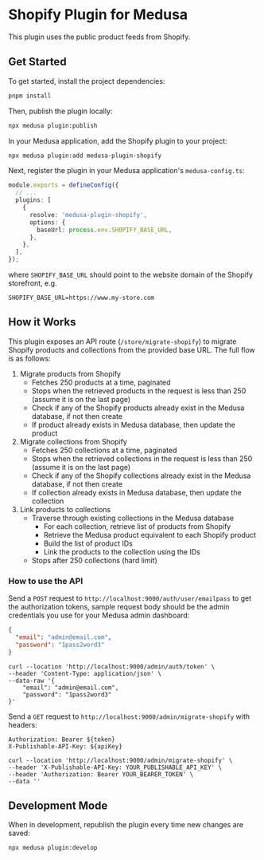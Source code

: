 # Shopify Plugin for Medusa

This plugin uses the public product feeds from Shopify.

## Get Started

To get started, install the project dependencies:

```bash
pnpm install
```

Then, publish the plugin locally:

```bash
npx medusa plugin:publish
```

In your Medusa application, add the Shopify plugin to your project:

```bash
npx medusa plugin:add medusa-plugin-shopify
```

Next, register the plugin in your Medusa application's `medusa-config.ts`:

```ts
module.exports = defineConfig({
  // ...
  plugins: [
    {
      resolve: 'medusa-plugin-shopify',
      options: {
        baseUrl: process.env.SHOPIFY_BASE_URL,
      },
    },
  ],
});
```

where `SHOPIFY_BASE_URL` should point to the website domain of the Shopify storefront, e.g.

```plaintext
SHOPIFY_BASE_URL=https://www.my-store.com
```

## How it Works

This plugin exposes an API route (`/store/migrate-shopify`) to migrate Shopify products and collections from the provided base URL. The full flow is as follows:

1. Migrate products from Shopify
   - Fetches 250 products at a time, paginated
   - Stops when the retrieved products in the request is less than 250 (assume it is on the last page)
   - Check if any of the Shopify products already exist in the Medusa database, if not then create
   - If product already exists in Medusa database, then update the product
2. Migrate collections from Shopify
   - Fetches 250 collections at a time, paginated
   - Stops when the retrieved collections in the request is less than 250 (assume it is on the last page)
   - Check if any of the Shopify collections already exist in the Medusa database, if not then create
   - If collection already exists in Medusa database, then update the collection
3. Link products to collections
   - Traverse through existing collections in the Medusa database
     - For each collection, retrieve list of products from Shopify
     - Retrieve the Medusa product equivalent to each Shopify product
     - Build the list of product IDs
     - Link the products to the collection using the IDs
   - Stops after 250 collections (hard limit)

### How to use the API

Send a `POST` request to `http://localhost:9000/auth/user/emailpass` to get the authorization tokens, sample request body should be the admin credentials you use for your Medusa admin dashboard:

```json
{
  "email": "admin@email.com",
  "password": "1pass2word3"
}
```

```cURL
curl --location 'http://localhost:9000/admin/auth/token' \
--header 'Content-Type: application/json' \
--data-raw '{
    "email": "admin@email.com",
    "password": "1pass2word3"
}'
```

Send a `GET` request to `http://localhost:9000/admin/migrate-shopify` with headers:

```plaintext
Authorization: Bearer ${token}
X-Publishable-API-Key: ${apiKey}
```

```cURL
curl --location 'http://localhost:9000/admin/migrate-shopify' \
--header 'X-Publishable-API-Key: YOUR_PUBLISHABLE_API_KEY' \
--header 'Authorization: Bearer YOUR_BEARER_TOKEN' \
--data ''
```

## Development Mode

When in development, republish the plugin every time new changes are saved:

```bash
npx medusa plugin:develop
```
